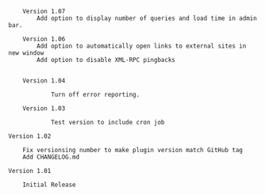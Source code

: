         Version 1.07
            Add option to display number of queries and load time in admin bar.

        Version 1.06
            Add option to automatically open links to external sites in new window
            Add option to disable XML-RPC pingbacks


        Version 1.04

                Turn off error reporting.

        Version 1.03
    
                Test version to include cron job

	Version 1.02
		
		Fix versionsing number to make plugin version match GitHub tag
		Add CHANGELOG.md

	Version 1.01

		Initial Release